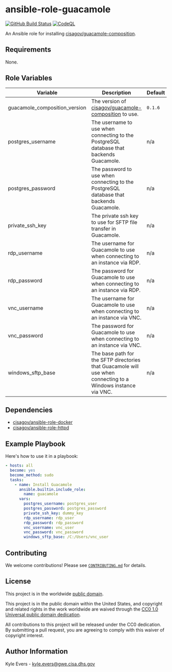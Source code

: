 # ansible-role-guacamole #

[![GitHub Build Status](https://github.com/cisagov/ansible-role-guacamole/workflows/build/badge.svg)](https://github.com/cisagov/ansible-role-guacamole/actions)
[![CodeQL](https://github.com/cisagov/ansible-role-guacamole/workflows/CodeQL/badge.svg)](https://github.com/cisagov/ansible-role-guacamole/actions/workflows/codeql-analysis.yml)

An Ansible role for installing [cisagov/guacamole-composition](https://github.com/cisagov/guacamole-composition).

## Requirements ##

None.

## Role Variables ##

| Variable | Description | Default | Required |
|----------|-------------|---------|----------|
| guacamole_composition_version | The version of [cisagov/guacamole-composition](https://github.com/cisagov/guacamole-composition) to use. | `0.1.6` | No |
| postgres_username | The username to use when connecting to the PostgreSQL database that backends Guacamole. | n/a | Yes |
| postgres_password | The password to use when connecting to the PostgreSQL database that backends Guacamole. | n/a | Yes |
| private_ssh_key | The private ssh key to use for SFTP file transfer in Guacamole. | n/a | Yes |
| rdp_username | The username for Guacamole to use when connecting to an instance via RDP. | n/a | Yes |
| rdp_password | The password for Guacamole to use when connecting to an instance via RDP. | n/a | Yes |
| vnc_username | The username for Guacamole to use when connecting to an instance via VNC. | n/a | Yes |
| vnc_password | The password for Guacamole to use when connecting to an instance via VNC. | n/a | Yes |
| windows_sftp_base | The base path for the SFTP directories that Guacamole will use when connecting to a Windows instance via VNC. | n/a | Yes |

## Dependencies ##

- [cisagov/ansible-role-docker](https;//github.com/cisagov/ansible-role-docker)
- [cisagov/ansible-role-httpd](https;//github.com/cisagov/ansible-role-httpd)

## Example Playbook ##

Here's how to use it in a playbook:

```yaml
- hosts: all
  become: yes
  become_method: sudo
  tasks:
    - name: Install Guacamole
      ansible.builtin.include_role:
        name: guacamole
      vars:
        postgres_username: postgres_user
        postgres_password: postgres_password
        private_ssh_key: dummy_key
        rdp_username: rdp_user
        rdp_password: rdp_password
        vnc_username: vnc_user
        vnc_password: vnc_password
        windows_sftp_base: /C:/Users/vnc_user
```

## Contributing ##

We welcome contributions!  Please see [`CONTRIBUTING.md`](CONTRIBUTING.md) for
details.

## License ##

This project is in the worldwide [public domain](LICENSE).

This project is in the public domain within the United States, and
copyright and related rights in the work worldwide are waived through
the [CC0 1.0 Universal public domain
dedication](https://creativecommons.org/publicdomain/zero/1.0/).

All contributions to this project will be released under the CC0
dedication. By submitting a pull request, you are agreeing to comply
with this waiver of copyright interest.

## Author Information ##

Kyle Evers - <kyle.evers@gwe.cisa.dhs.gov>
